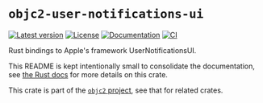 # `objc2-user-notifications-ui`

[![Latest version](https://badgen.net/crates/v/objc2-user-notifications-ui)](https://crates.io/crates/objc2-user-notifications-ui)
[![License](https://badgen.net/badge/license/MIT/blue)](../LICENSE.txt)
[![Documentation](https://docs.rs/objc2-user-notifications-ui/badge.svg)](https://docs.rs/objc2-user-notifications-ui/)
[![CI](https://github.com/madsmtm/objc2/actions/workflows/ci.yml/badge.svg)](https://github.com/madsmtm/objc2/actions/workflows/ci.yml)

Rust bindings to Apple's framework UserNotificationsUI.

This README is kept intentionally small to consolidate the documentation, see
[the Rust docs](https://docs.rs/objc2-user-notifications-ui/) for more details on this crate.

This crate is part of the [`objc2` project](https://github.com/madsmtm/objc2),
see that for related crates.

